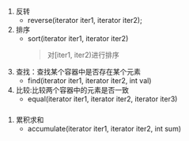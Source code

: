 ### <algorithm>
1. 反转
    * reverse(iterator iter1, iterator iter2);
2. 排序
    * sort(iterator iter1, iterator iter2)
        > 对[iter1, iter2)进行排序
3. 查找：查找某个容器中是否存在某个元素
    * find(iterator iter1, iterator iter2, int val)
4. 比较:比较两个容器中的元素是否一致
    * equal(iterator iter1, iterator iter2, iterator iter3)


### <numeric>
1. 累积求和
    * accumulate(iterator iter1, iterator iter2, int sum)